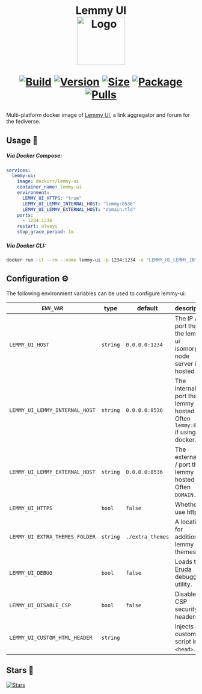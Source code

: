<h1 align="center">Lemmy UI<br />
<div align="center">
<a href="https://github.com/dockur/lemmy-ui"><img src="https://raw.githubusercontent.com/dockur/lemmy-ui/master/.github/logo.svg" title="Logo" style="max-width:100%;" width="128" /></a>
</div>
<div align="center">
  
[![Build]][build_url]
[![Version]][tag_url]
[![Size]][tag_url]
[![Package]][pkg_url]
[![Pulls]][hub_url]

</div></h1>

Multi-platform docker image of [Lemmy UI](https://github.com/LemmyNet/lemmy-ui), a link aggregator and forum for the fediverse.

## Usage  🐳

##### Via Docker Compose:

```yaml
services:
  lemmy-ui:
    image: dockurr/lemmy-ui
    container_name: lemmy-ui
    environment:
      LEMMY_UI_HTTPS: "true"
      LEMMY_UI_LEMMY_INTERNAL_HOST: "lemmy:8536"
      LEMMY_UI_LEMMY_EXTERNAL_HOST: "domain.tld"
    ports:
      - 1234:1234
    restart: always
    stop_grace_period: 1m
```

##### Via Docker CLI:

```bash
docker run -it --rm --name lemmy-ui -p 1234:1234 -e "LEMMY_UI_LEMMY_INTERNAL_HOST=lemmy:8536" -e "LEMMY_UI_LEMMY_EXTERNAL_HOST=domain.tld" --stop-timeout 60 dockurr/lemmy-ui
```

## Configuration ⚙️

The following environment variables can be used to configure lemmy-ui:

| `ENV_VAR`                      | type     | default          | description                                                                         |
| ------------------------------ | -------- | ---------------- | ----------------------------------------------------------------------------------- |
| `LEMMY_UI_HOST`                | `string` | `0.0.0.0:1234`   | The IP / port that the lemmy-ui isomorphic node server is hosted at.                |
| `LEMMY_UI_LEMMY_INTERNAL_HOST` | `string` | `0.0.0.0:8536`   | The internal IP / port that lemmy is hosted at. Often `lemmy:8536` if using docker. |
| `LEMMY_UI_LEMMY_EXTERNAL_HOST` | `string` | `0.0.0.0:8536`   | The external IP / port that lemmy is hosted at. Often `DOMAIN.TLD`.                 |
| `LEMMY_UI_HTTPS`               | `bool`   | `false`          | Whether to use https.                                                               |
| `LEMMY_UI_EXTRA_THEMES_FOLDER` | `string` | `./extra_themes` | A location for additional lemmy css themes.                                         |
| `LEMMY_UI_DEBUG`               | `bool`   | `false`          | Loads the [Eruda](https://github.com/liriliri/eruda) debugging utility.             |
| `LEMMY_UI_DISABLE_CSP`         | `bool`   | `false`          | Disables CSP security headers                                                       |
| `LEMMY_UI_CUSTOM_HTML_HEADER`  | `string` |                  | Injects a custom script into `<head>`.                                              |

## Stars 🌟
[![Stars](https://starchart.cc/dockur/lemmy-ui.svg?variant=adaptive)](https://starchart.cc/dockur/lemmy-ui)

[build_url]: https://github.com/dockur/lemmy-ui/
[hub_url]: https://hub.docker.com/r/dockurr/lemmy-ui/
[tag_url]: https://hub.docker.com/r/dockurr/lemmy-ui/tags
[pkg_url]: https://github.com/dockur/lemmy-ui/pkgs/container/lemmy-ui

[Build]: https://github.com/dockur/lemmy-ui/actions/workflows/build.yml/badge.svg
[Size]: https://img.shields.io/docker/image-size/dockurr/lemmy-ui/latest?color=066da5&label=size
[Pulls]: https://img.shields.io/docker/pulls/dockurr/lemmy-ui.svg?style=flat&label=pulls&logo=docker
[Version]: https://img.shields.io/docker/v/dockurr/lemmy-ui/latest?arch=amd64&sort=semver&color=066da5
[Package]: https://img.shields.io/badge/dynamic/json?url=https%3A%2F%2Fipitio.github.io%2Fbackage%2Fdockur%2Flemmy-ui%2Flemmy-ui.json&query=%24.downloads&logo=github&style=flat&color=066da5&label=pulls
